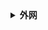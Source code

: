<details class="lake-collapse"><summary id="u15dca582"><strong><span class="ne-text">外网</span></strong></summary><p id="uffa1fc1d" class="ne-p" style="margin: 0; padding: 0; min-height: 24px"><span class="ne-text">Gmail		</span><a href="https://mail.google.com/" data-href="https://mail.google.com/" target="_blank" class="ne-link"><span class="ne-text">https://mail.google.com/</span></a></p><p id="u3a988043" class="ne-p" style="margin: 0; padding: 0; min-height: 24px"><span class="ne-text">Twitter		</span><a href="https://x.com/home" data-href="https://x.com/home" target="_blank" class="ne-link"><span class="ne-text">https://x.com/home</span></a></p><p id="u5010dec7" class="ne-p" style="margin: 0; padding: 0; min-height: 24px"><span class="ne-text">Telegram		</span><a href="https://web.telegram.org/a/" data-href="https://web.telegram.org/a/" target="_blank" class="ne-link"><span class="ne-text">https://web.telegram.org/a/</span></a></p><p id="u18d85351" class="ne-p" style="margin: 0; padding: 0; min-height: 24px"><span class="ne-text">YouTube		</span><a href="https://www.youtube.com" data-href="https://www.youtube.com" target="_blank" class="ne-link"><span class="ne-text">https://www.youtube.com</span></a></p><p id="u8661beb7" class="ne-p" style="margin: 0; padding: 0; min-height: 24px"><span class="ne-text"></span></p><p id="ub1dff7c0" class="ne-p" style="margin: 0; padding: 0; min-height: 24px"><span class="ne-text">身份大全		</span><a href="https://shenfendaquan.com/" data-href="https://shenfendaquan.com/" target="_blank" class="ne-link"><span class="ne-text">https://shenfendaquan.com/</span></a></p><p id="u1f7edb65" class="ne-p" style="margin: 0; padding: 0; min-height: 24px"><span class="ne-text">美国地址		</span><a href="https://www.meiguodizhi.com/" data-href="https://www.meiguodizhi.com/" target="_blank" class="ne-link"><span class="ne-text">https://www.meiguodizhi.com/</span></a></p><p id="u2e37860b" class="ne-p" style="margin: 0; padding: 0; min-height: 24px"><span class="ne-text">优选IP		</span><a href="https://stock.hostmonit.com/CloudFlareYes" data-href="https://stock.hostmonit.com/CloudFlareYes" target="_blank" class="ne-link"><span class="ne-text">https://stock.hostmonit.com/</span></a></p><p id="ue1e0a49e" class="ne-p" style="margin: 0; padding: 0; min-height: 24px"><span class="ne-text">订阅转换		</span><a href="https://sub.ops.ci/" data-href="https://sub.ops.ci/" target="_blank" class="ne-link"><span class="ne-text">https://sub.ops.ci/</span></a></p><p id="u180ca6ed" class="ne-p" style="margin: 0; padding: 0; min-height: 24px"><span class="ne-text">节点转换		</span><a href="https://v2rayse.com/node-convert/" data-href="https://v2rayse.com/node-convert/" target="_blank" class="ne-link"><span class="ne-text">https://v2rayse.com/</span></a></p><p id="ua683bb13" class="ne-p" style="margin: 0; padding: 0; min-height: 24px"><span class="ne-text">机场推荐		</span><a href="https://ygpy.net/" data-href="https://ygpy.net/" target="_blank" class="ne-link"><span class="ne-text">https://ygpy.net/</span></a></p><p id="ucf048b36" class="ne-p" style="margin: 0; padding: 0; min-height: 24px"><span class="ne-text">IP检测		</span><a href="https://ip125.com/" data-href="https://ip125.com/" target="_blank" class="ne-link"><span class="ne-text">https://ip125.com/</span></a></p><p id="u9bbd8357" class="ne-p" style="margin: 0; padding: 0; min-height: 24px"><span class="ne-text">IP指纹		</span><a href="https://whoer.net/" data-href="https://whoer.net/" target="_blank" class="ne-link"><span class="ne-text">https://whoer.net/</span></a></p><p id="u020601c1" class="ne-p" style="margin: 0; padding: 0; min-height: 24px"><span class="ne-text">测速			</span><a href="https://speed.cloudflare.com/" data-href="https://speed.cloudflare.com/" target="_blank" class="ne-link"><span class="ne-text">https://speed.cloudflare.com/</span></a></p><p id="ua549594a" class="ne-p" style="margin: 0; padding: 0; min-height: 24px"><span class="ne-text"></span></p><p id="u0a586578" class="ne-p" style="margin: 0; padding: 0; min-height: 24px"><strong><span class="ne-text">接码</span></strong></p><p id="ueb0c5928" class="ne-p" style="margin: 0; padding: 0; min-height: 24px"><a href="https://freephonenum.com" data-href="https://freephonenum.com" target="_blank" class="ne-link"><span class="ne-text">https://freephonenum.com</span></a></p><p id="uec33755e" class="ne-p" style="margin: 0; padding: 0; min-height: 24px"><a href="https://quackr.io" data-href="https://quackr.io" target="_blank" class="ne-link"><span class="ne-text">https://quackr.io</span></a></p><p id="uceac28aa" class="ne-p" style="margin: 0; padding: 0; min-height: 24px"><a href="https://smstome.com" data-href="https://smstome.com" target="_blank" class="ne-link"><span class="ne-text">https://smstome.com</span></a></p><p id="udb8fe5c6" class="ne-p" style="margin: 0; padding: 0; min-height: 24px"><a href="https://receive-smss.com" data-href="https://receive-smss.com" target="_blank" class="ne-link"><span class="ne-text">https://receive-smss.com</span></a></p><p id="ub02e4b3d" class="ne-p" style="margin: 0; padding: 0; min-height: 24px"><a href="https://temporary-phone-number.com" data-href="https://temporary-phone-number.com" target="_blank" class="ne-link"><span class="ne-text">https://temporary-phone-number.com</span></a></p><p id="u6ea3e10b" class="ne-p" style="margin: 0; padding: 0; min-height: 24px"><a href="https://temp-number.com" data-href="https://temp-number.com" target="_blank" class="ne-link"><span class="ne-text">https://temp-number.com</span></a></p><p id="u60b3d71d" class="ne-p" style="margin: 0; padding: 0; min-height: 24px"><a href="https://mytempsms.com" data-href="https://mytempsms.com" target="_blank" class="ne-link"><span class="ne-text">https://mytempsms.com</span></a></p><p id="u3594e95e" class="ne-p" style="margin: 0; padding: 0; min-height: 24px"><a href="https://receive-sms-free.cc" data-href="https://receive-sms-free.cc" target="_blank" class="ne-link"><span class="ne-text">https://receive-sms-free.cc</span></a></p><p id="u9d2e75ff" class="ne-p" style="margin: 0; padding: 0; min-height: 24px"><strong>

<details class="lake-collapse"><summary id="u0c2b075a"><strong><span class="ne-text">编程</span></strong></summary><p id="ue5823628" class="ne-p" style="margin: 0; padding: 0; min-height: 24px"><span class="ne-text">阿里云		</span><a href="https://www.aliyun.com/" data-href="https://www.aliyun.com/" target="_blank" class="ne-link"><span class="ne-text">https://www.aliyun.com/</span></a></p><p id="u063e98aa" class="ne-p" style="margin: 0; padding: 0; min-height: 24px"><span class="ne-text">Maven		</span><a href="https://mvnrepository.com/" data-href="https://mvnrepository.com/" target="_blank" class="ne-link"><span class="ne-text">https://mvnrepository.com/</span></a></p><p id="ufa1dd990" class="ne-p" style="margin: 0; padding: 0; min-height: 24px"><span class="ne-text">微软学习		</span><a href="https://learn.microsoft.com/zh-cn/" data-href="https://learn.microsoft.com/zh-cn/" target="_blank" class="ne-link"><span class="ne-text">https://learn.microsoft.com/</span></a></p><p id="u7773fc6c" class="ne-p" style="margin: 0; padding: 0; min-height: 24px"><span class="ne-text">菜鸟教程		</span><a href="https://www.runoob.com/" data-href="https://www.runoob.com/" target="_blank" class="ne-link"><span class="ne-text">https://www.runoob.com/</span></a></p><p id="u2845fa31" class="ne-p" style="margin: 0; padding: 0; min-height: 24px"><span class="ne-text">W3School	</span><a href="https://www.w3school.com.cn/" data-href="https://www.w3school.com.cn/" target="_blank" class="ne-link"><span class="ne-text">https://www.w3school.com.cn/</span></a></p><p id="uf9d717b3" class="ne-p" style="margin: 0; padding: 0; min-height: 24px"><span class="ne-text">前端			</span><a href="https://uilibhub.com/zh" data-href="https://uilibhub.com/zh" target="_blank" class="ne-link"><span class="ne-text">https://uilibhub.com/zh</span></a></p><p id="ud1faf6fb" class="ne-p" style="margin: 0; padding: 0; min-height: 24px"><span class="ne-text">正则			</span><a href="https://jex.im/regulex/#!flags=&amp;re=%5E(a%7Cb)*%3F%24" data-href="https://jex.im/regulex/#!flags=&amp;re=%5E(a%7Cb)*%3F%24" target="_blank" class="ne-link"><span class="ne-text">https://jex.im/regulex/</span></a></p><p id="u87a48cee" class="ne-p" style="margin: 0; padding: 0; min-height: 24px"><span class="ne-text">ES6教程		</span><a href="https://es6.ruanyifeng.com/#docs/proposals" data-href="https://es6.ruanyifeng.com/#docs/proposals" target="_blank" class="ne-link"><span class="ne-text">https://es6.ruanyifeng.com/</span></a></p><p id="u895a9b20" class="ne-p" style="margin: 0; padding: 0; min-height: 24px"><span class="ne-text">ElementUI	</span><a href="https://element.eleme.cn/#/zh-CN/" data-href="https://element.eleme.cn/#/zh-CN/" target="_blank" class="ne-link"><span class="ne-text">https://element.eleme.cn/</span></a></p><p id="ubed6b108" class="ne-p" style="margin: 0; padding: 0; min-height: 24px"><span class="ne-text">LayUI		</span><a href="https://layui.dev/docs/2/index.html" data-href="https://layui.dev/docs/2/index.html" target="_blank" class="ne-link"><span class="ne-text">https://layui.dev/</span></a></p><p id="u8baa80fd" class="ne-p" style="margin: 0; padding: 0; min-height: 24px"><span class="ne-text">Java			</span><a href="https://docs.oracle.com/en/java/javase/11/docs/api/index.html" data-href="https://docs.oracle.com/en/java/javase/11/docs/api/index.html" target="_blank" class="ne-link"><span class="ne-text">https://docs.oracle.com/</span></a></p><p id="u7ebb09f3" class="ne-p" style="margin: 0; padding: 0; min-height: 24px"><span class="ne-text">开源中国		</span><a href="https://www.oschina.net/project" data-href="https://www.oschina.net/project" target="_blank" class="ne-link"><span class="ne-text">https://www.oschina.net/</span></a></p><p id="u3a5f46e2" class="ne-p" style="margin: 0; padding: 0; min-height: 24px"><span class="ne-text">博客园		</span><a href="https://www.cnblogs.com/" data-href="https://www.cnblogs.com/" target="_blank" class="ne-link"><span class="ne-text">https://www.cnblogs.com/</span></a></p><p id="u5fe084f8" class="ne-p" style="margin: 0; padding: 0; min-height: 24px"><span class="ne-text">Gitee		</span><a href="https://gitee.com/" data-href="https://gitee.com/" target="_blank" class="ne-link"><span class="ne-text">https://gitee.com/</span></a></p><p id="u305c5e87" class="ne-p" style="margin: 0; padding: 0; min-height: 24px"><span class="ne-text">GitHub		</span><a href="https://github.com/" data-href="https://github.com/" target="_blank" class="ne-link"><span class="ne-text">https://github.com/</span></a></p><p id="u79afc3de" class="ne-p" style="margin: 0; padding: 0; min-height: 24px"><span class="ne-text">Replit		</span><a href="https://replit.com/~" data-href="https://replit.com/~" target="_blank" class="ne-link"><span class="ne-text">https://replit.com/</span></a></p><p id="u9d4fa4f9" class="ne-p" style="margin: 0; padding: 0; min-height: 24px"><span class="ne-text">API			</span><a href="https://api.vvhan.com/" data-href="https://api.vvhan.com/" target="_blank" class="ne-link"><span class="ne-text">https://api.vvhan.com/</span></a></p><p id="u803edc2f" class="ne-p" style="margin: 0; padding: 0; min-height: 24px"><span class="ne-text">Cloudflare	</span><a href="https://dash.cloudflare.com/" data-href="https://dash.cloudflare.com/" target="_blank" class="ne-link"><span class="ne-text">https://dash.cloudflare.com/</span></a></p><p id="u45d0c97f" class="ne-p" style="margin: 0; padding: 0; min-height: 24px"><span class="ne-text">Cloudns		</span><a href="https://www.cloudns.net/" data-href="https://www.cloudns.net/" target="_blank" class="ne-link"><span class="ne-text">https://www.cloudns.net/</span></a></p><p id="u0d1de415" class="ne-p" style="margin: 0; padding: 0; min-height: 24px"><span class="ne-text">Infinityfree	</span><a href="https://dash.infinityfree.com/" data-href="https://dash.infinityfree.com/" target="_blank" class="ne-link"><span class="ne-text">https://dash.infinityfree.com/</span></a></p><p id="u0d7a300a" class="ne-p" style="margin: 0; padding: 0; min-height: 24px"><span class="ne-text">Dynv6		</span><a href="https://dynv6.com/" data-href="https://dynv6.com/" target="_blank" class="ne-link"><span class="ne-text">https://dynv6.com/</span></a></p><p id="ucd14b83d" class="ne-p" style="margin: 0; padding: 0; min-height: 24px"><span class="ne-text">SSL证书		</span><a href="https://cao.la/" data-href="https://cao.la/" target="_blank" class="ne-link"><span class="ne-text">https://cao.la/</span></a></p></details>

<details class="lake-collapse"><summary id="u1e894a43"><strong><span class="ne-text">设计</span></strong></summary><p id="u7713ef63" class="ne-p" style="margin: 0; padding: 0; min-height: 24px"><span class="ne-text">配色		</span><a href="https://www.toptal.com/designers/colourcode" data-href="https://www.toptal.com/designers/colourcode" target="_blank" class="ne-link"><span class="ne-text">https://www.toptal.com/</span></a></p><p id="ubb7772d9" class="ne-p" style="margin: 0; padding: 0; min-height: 24px"><span class="ne-text">配色		</span><a href="https://mycolor.space/" data-href="https://mycolor.space/" target="_blank" class="ne-link"><span class="ne-text">https://mycolor.space/</span></a></p><p id="ufc6639e3" class="ne-p" style="margin: 0; padding: 0; min-height: 24px"><span class="ne-text">配色		</span><a href="https://www.toolnb.com/tools/color.html?t=5" data-href="https://www.toolnb.com/tools/color.html?t=5" target="_blank" class="ne-link"><span class="ne-text">https://www.toolnb.com/</span></a></p><p id="ub723b27f" class="ne-p" style="margin: 0; padding: 0; min-height: 24px"><span class="ne-text">配色		</span><a href="https://uigradients.com/" data-href="https://uigradients.com/" target="_blank" class="ne-link"><span class="ne-text">https://uigradients.com/</span></a></p><p id="ubbc01253" class="ne-p" style="margin: 0; padding: 0; min-height: 24px"><span class="ne-text">字体		</span><a href="https://www.maoken.com/freefonts" data-href="https://www.maoken.com/freefonts" target="_blank" class="ne-link"><span class="ne-text">https://www.maoken.com/</span></a></p><p id="u16c76127" class="ne-p" style="margin: 0; padding: 0; min-height: 24px"><span class="ne-text">字体		</span><a href="https://wangchujiang.com/free-font/" data-href="https://wangchujiang.com/free-font/" target="_blank" class="ne-link"><span class="ne-text">https://wangchujiang.com/free-font/</span></a></p><p id="u5d890dfa" class="ne-p" style="margin: 0; padding: 0; min-height: 24px"><span class="ne-text">可画		</span><a href="https://www.canva.cn/" data-href="https://www.canva.cn/" target="_blank" class="ne-link"><span class="ne-text">https://www.canva.cn/</span></a></p><p id="u17048ebc" class="ne-p" style="margin: 0; padding: 0; min-height: 24px"><span class="ne-text">矢量图	</span><a href="https://www.iconfont.cn/" data-href="https://www.iconfont.cn/" target="_blank" class="ne-link"><span class="ne-text">https://www.iconfont.cn/</span></a></p><p id="ub9b813ee" class="ne-p" style="margin: 0; padding: 0; min-height: 24px"><span class="ne-text">Logo	</span><a href="https://www.designevo.com/logo-maker/" data-href="https://www.designevo.com/logo-maker/" target="_blank" class="ne-link"><span class="ne-text">https://www.designevo.com/</span></a></p><p id="u266514d2" class="ne-p" style="margin: 0; padding: 0; min-height: 24px"><span class="ne-text">图标		</span><a href="https://www.mingcute.com/" data-href="https://www.mingcute.com/" target="_blank" class="ne-link"><span class="ne-text">https://www.mingcute.com/</span></a></p></details>

<details class="lake-collapse"><summary id="u4fbbcb95"><strong><span class="ne-text">素材</span></strong></summary><p id="u386f26eb" class="ne-p" style="margin: 0; padding: 0; min-height: 24px"><span class="ne-text">爱给网		</span><a href="https://www.aigei.com/" data-href="https://www.aigei.com/" target="_blank" class="ne-link"><span class="ne-text">https://www.aigei.com/</span></a></p><p id="ue66aea54" class="ne-p" style="margin: 0; padding: 0; min-height: 24px"><span class="ne-text">找台词		</span><a href="https://zhaotaici.cn/" data-href="https://zhaotaici.cn/" target="_blank" class="ne-link"><span class="ne-text">https://zhaotaici.cn/</span></a></p><p id="ue26c1bd1" class="ne-p" style="margin: 0; padding: 0; min-height: 24px"><span class="ne-text">AE素材		</span><a href="https://www.lookae.com/" data-href="https://www.lookae.com/" target="_blank" class="ne-link"><span class="ne-text">https://www.lookae.com/</span></a></p><p id="u236d4160" class="ne-p" style="margin: 0; padding: 0; min-height: 24px"><span class="ne-text">优品PPT		</span><a href="https://www.ypppt.com/" data-href="https://www.ypppt.com/" target="_blank" class="ne-link"><span class="ne-text">https://www.ypppt.com/</span></a></p><p id="u5cda4472" class="ne-p" style="margin: 0; padding: 0; min-height: 24px"><span class="ne-text">Excel公式		</span><a href="https://www.lanrenexcel.com/" data-href="https://www.lanrenexcel.com/" target="_blank" class="ne-link"><span class="ne-text">https://www.lanrenexcel.com/</span></a></p><p id="uf5b8a5fb" class="ne-p" style="margin: 0; padding: 0; min-height: 24px"><span class="ne-text">文案营销		</span><a href="https://socialbeta.com/" data-href="https://socialbeta.com/" target="_blank" class="ne-link"><span class="ne-text">https://socialbeta.com/</span></a></p><p id="u3d183741" class="ne-p" style="margin: 0; padding: 0; min-height: 24px"><span class="ne-text">论文阅读		</span><a href="https://readpaper.com/new" data-href="https://readpaper.com/new" target="_blank" class="ne-link"><span class="ne-text">https://readpaper.com/</span></a></p><p id="uc791ca04" class="ne-p" style="margin: 0; padding: 0; min-height: 24px"><span class="ne-text">范文先生		</span><a href="https://www.fwsir.com/" data-href="https://www.fwsir.com/" target="_blank" class="ne-link"><span class="ne-text">https://www.fwsir.com/</span></a></p><p id="udb4b9f40" class="ne-p" style="margin: 0; padding: 0; min-height: 24px"><span class="ne-text">过期杂志		</span><a href="https://www.fx361.com/" data-href="https://www.fx361.com/" target="_blank" class="ne-link"><span class="ne-text">https://www.fx361.com/</span></a></p><p id="u221e74d9" class="ne-p" style="margin: 0; padding: 0; min-height: 24px"><span class="ne-text">数英网		</span><a href="https://www.digitaling.com/" data-href="https://www.digitaling.com/" target="_blank" class="ne-link"><span class="ne-text">https://www.digitaling.com/</span></a></p><p id="uec8ae21f" class="ne-p" style="margin: 0; padding: 0; min-height: 24px"><span class="ne-text">梅花网		</span><a href="http://www.meihua.info/" data-href="http://www.meihua.info/" target="_blank" class="ne-link"><span class="ne-text">http://www.meihua.info/</span></a></p><p id="u348364a1" class="ne-p" style="margin: 0; padding: 0; min-height: 24px"><span class="ne-text">前瞻网		</span><a href="https://www.qianzhan.com/analyst/" data-href="https://www.qianzhan.com/analyst/" target="_blank" class="ne-link"><span class="ne-text">https://www.qianzhan.com/</span></a></p><p id="u640654ba" class="ne-p" style="margin: 0; padding: 0; min-height: 24px"><span class="ne-text">艾瑞咨询		</span><a href="https://www.iresearch.com.cn/" data-href="https://www.iresearch.com.cn/" target="_blank" class="ne-link"><span class="ne-text">https://www.iresearch.com.cn/</span></a></p><p id="u9e3d1b5b" class="ne-p" style="margin: 0; padding: 0; min-height: 24px"><span class="ne-text">比达网		</span><a href="http://www.bigdata-research.cn/" data-href="http://www.bigdata-research.cn/" target="_blank" class="ne-link"><span class="ne-text">http://www.bigdata-research.cn/</span></a></p><p id="u80f0957b" class="ne-p" style="margin: 0; padding: 0; min-height: 24px"><span class="ne-text">音效网		</span><a href="https://www.yisell.com/" data-href="https://www.yisell.com/" target="_blank" class="ne-link"><span class="ne-text">https://www.yisell.com/</span></a></p><p id="u68d3b229" class="ne-p" style="margin: 0; padding: 0; min-height: 24px"><span class="ne-text">即能创新		</span><a href="https://runwise.co/" data-href="https://runwise.co/" target="_blank" class="ne-link"><span class="ne-text">https://runwise.co/</span></a></p><p id="u7de0aec0" class="ne-p" style="margin: 0; padding: 0; min-height: 24px"><span class="ne-text">发现报告		</span><a href="https://www.fxbaogao.com/" data-href="https://www.fxbaogao.com/" target="_blank" class="ne-link"><span class="ne-text">https://www.fxbaogao.com/</span></a></p><p id="u0f8cf8e5" class="ne-p" style="margin: 0; padding: 0; min-height: 24px"><span class="ne-text">Z-lib电子书	</span><a href="https://zh.go-to-library.sk/#useful_link_tab" data-href="https://zh.go-to-library.sk/#useful_link_tab" target="_blank" class="ne-link"><span class="ne-text">https://zh.go-to-library.sk/</span></a></p><p id="u148ed9cf" class="ne-p" style="margin: 0; padding: 0; min-height: 24px"><span class="ne-text">电脑壁纸		</span><a href="https://tool.liumingye.cn/wallpaper/?" data-href="https://tool.liumingye.cn/wallpaper/?" target="_blank" class="ne-link"><span class="ne-text">https://tool.liumingye.cn/wallpaper/</span></a></p><p id="ua9a6e6c8" class="ne-p" style="margin: 0; padding: 0; min-height: 24px"><span class="ne-text">极简壁纸		</span><a href="https://bz.zzzmh.cn/index" data-href="https://bz.zzzmh.cn/index" target="_blank" class="ne-link"><span class="ne-text">https://bz.zzzmh.cn/index</span></a></p><p id="u05b2ecb7" class="ne-p" style="margin: 0; padding: 0; min-height: 24px"><span class="ne-text">壁纸汇		</span><a href="https://www.bizhihui.com/" data-href="https://www.bizhihui.com/" target="_blank" class="ne-link"><span class="ne-text">https://www.bizhihui.com/</span></a></p><p id="ucc99e292" class="ne-p" style="margin: 0; padding: 0; min-height: 24px"><span class="ne-text">拾光壁纸		</span><a href="https://snake.timeline.ink/random" data-href="https://snake.timeline.ink/random" target="_blank" class="ne-link"><span class="ne-text">https://snake.timeline.ink/random</span></a></p></details>

<details class="lake-collapse"><summary id="u496ca12c"><strong><span class="ne-text">政府</span></strong></summary><p id="u53c45742" class="ne-p" style="margin: 0; padding: 0; min-height: 24px"><span class="ne-text">中国政府网	</span><a href="https://www.gov.cn/" data-href="https://www.gov.cn/" target="_blank" class="ne-link"><span class="ne-text">https://www.gov.cn/</span></a></p><p id="u9449a88e" class="ne-p" style="margin: 0; padding: 0; min-height: 24px"><span class="ne-text">国家规章库	</span><a href="https://www.gov.cn/zhengce/xxgk/gjgzk/index.htm?searchWord=" data-href="https://www.gov.cn/zhengce/xxgk/gjgzk/index.htm?searchWord=" target="_blank" class="ne-link"><span class="ne-text">https://www.gov.cn/</span></a></p><p id="udebe7d48" class="ne-p" style="margin: 0; padding: 0; min-height: 24px"><span class="ne-text">中国の国情	</span><a href="https://www.gov.cn/guoqing/" data-href="https://www.gov.cn/guoqing/" target="_blank" class="ne-link"><span class="ne-text">https://www.gov.cn/</span></a></p><p id="u669e88b0" class="ne-p" style="margin: 0; padding: 0; min-height: 24px"><span class="ne-text">国务院公报	</span><a href="https://www.gov.cn/gongbao" data-href="https://www.gov.cn/gongbao" target="_blank" class="ne-link"><span class="ne-text">https://www.gov.cn/</span></a></p><p id="u9f37ba2f" class="ne-p" style="margin: 0; padding: 0; min-height: 24px"><span class="ne-text">行政法规库	</span><a href="http://www.gov.cn/zhengce/xzfgk/" data-href="http://www.gov.cn/zhengce/xzfgk/" target="_blank" class="ne-link"><span class="ne-text">http://www.gov.cn/</span></a></p><p id="ua2c33c9c" class="ne-p" style="margin: 0; padding: 0; min-height: 24px"><span class="ne-text">政务信息公开	</span><a href="https://www.gov.cn/zhengce/xxgk/" data-href="https://www.gov.cn/zhengce/xxgk/" target="_blank" class="ne-link"><span class="ne-text">https://www.gov.cn/</span></a></p><p id="ue62bdaf7" class="ne-p" style="margin: 0; padding: 0; min-height: 24px"><span class="ne-text">中国发改委	</span><a href="https://www.ndrc.gov.cn/" data-href="https://www.ndrc.gov.cn/" target="_blank" class="ne-link"><span class="ne-text">https://www.ndrc.gov.cn/</span></a></p><p id="u2b6b0d25" class="ne-p" style="margin: 0; padding: 0; min-height: 24px"><span class="ne-text">中共纪检委	</span><a href="https://www.ccdi.gov.cn/" data-href="https://www.ccdi.gov.cn/" target="_blank" class="ne-link"><span class="ne-text">https://www.ccdi.gov.cn/</span></a></p><p id="ue6acad3e" class="ne-p" style="margin: 0; padding: 0; min-height: 24px"><span class="ne-text">湖南政务网	</span><a href="http://zwfw-new.hunan.gov.cn/" data-href="http://zwfw-new.hunan.gov.cn/" target="_blank" class="ne-link"><span class="ne-text">http://zwfw-new.hunan.gov.cn/</span></a></p><p id="ud0f7905f" class="ne-p" style="margin: 0; padding: 0; min-height: 24px"><span class="ne-text">湖南教育网	</span><a href="http://fuwu.hnedu.cn/" data-href="http://fuwu.hnedu.cn/" target="_blank" class="ne-link"><span class="ne-text">http://fuwu.hnedu.cn/</span></a></p><p id="ub3b43fce" class="ne-p" style="margin: 0; padding: 0; min-height: 24px"><span class="ne-text">国家统计局	</span><a href="https://www.stats.gov.cn/" data-href="https://www.stats.gov.cn/" target="_blank" class="ne-link"><span class="ne-text">https://www.stats.gov.cn/</span></a></p><p id="u101ddc0a" class="ne-p" style="margin: 0; padding: 0; min-height: 24px"><span class="ne-text">中国统计年鉴	</span><a href="https://www.stats.gov.cn/sj/ndsj/" data-href="https://www.stats.gov.cn/sj/ndsj/" target="_blank" class="ne-link"><span class="ne-text">https://www.stats.gov.cn/</span></a></p><p id="ud1f24298" class="ne-p" style="margin: 0; padding: 0; min-height: 24px"><span class="ne-text">国家数据网	</span><a href="https://data.stats.gov.cn/" data-href="https://data.stats.gov.cn/" target="_blank" class="ne-link"><span class="ne-text">https://data.stats.gov.cn/</span></a></p><p id="ucef45d18" class="ne-p" style="margin: 0; padding: 0; min-height: 24px"><span class="ne-text">社科哲学网	</span><a href="https://www.ncpssd.org/" data-href="https://www.ncpssd.org/" target="_blank" class="ne-link"><span class="ne-text">https://www.ncpssd.org/</span></a></p><p id="u640c0a1f" class="ne-p" style="margin: 0; padding: 0; min-height: 24px"><span class="ne-text">裁判文书网	</span><a href="https://wenshu.court.gov.cn/" data-href="https://wenshu.court.gov.cn/" target="_blank" class="ne-link"><span class="ne-text">https://wenshu.court.gov.cn/</span></a></p><p id="ue2c56644" class="ne-p" style="margin: 0; padding: 0; min-height: 24px"><span class="ne-text">法律法规库	</span><a href="https://flk.npc.gov.cn/" data-href="https://flk.npc.gov.cn/" target="_blank" class="ne-link"><span class="ne-text">https://flk.npc.gov.cn/</span></a></p><p id="u394dfae1" class="ne-p" style="margin: 0; padding: 0; min-height: 24px"><span class="ne-text">中国高新院	</span><a href="http://www.achie.org/" data-href="http://www.achie.org/" target="_blank" class="ne-link"><span class="ne-text">http://www.achie.org/</span></a></p><p id="ue3dd45cb" class="ne-p" style="margin: 0; padding: 0; min-height: 24px"><span class="ne-text">国家标准网	</span><a href="https://std.samr.gov.cn/" data-href="https://std.samr.gov.cn/" target="_blank" class="ne-link"><span class="ne-text">https://std.samr.gov.cn/</span></a></p><p id="u66c91cb8" class="ne-p" style="margin: 0; padding: 0; min-height: 24px"><span class="ne-text">中国医药网	</span><a href="https://www.dayi.org.cn/" data-href="https://www.dayi.org.cn/" target="_blank" class="ne-link"><span class="ne-text">https://www.dayi.org.cn/</span></a></p><p id="u231c5801" class="ne-p" style="margin: 0; padding: 0; min-height: 24px"><span class="ne-text">红黑人口库	</span><a href="https://www.hongheiku.com/" data-href="https://www.hongheiku.com/" target="_blank" class="ne-link"><span class="ne-text">https://www.hongheiku.com/</span></a></p><p id="ufc160c17" class="ne-p" style="margin: 0; padding: 0; min-height: 24px"><span class="ne-text">行政区划图	</span><a href="http://xzqh.mca.gov.cn/" data-href="http://xzqh.mca.gov.cn/" target="_blank" class="ne-link"><span class="ne-text">http://xzqh.mca.gov.cn/</span></a></p></details>

<details class="lake-collapse"><summary id="ue6f53c6c"><strong><span class="ne-text">网盘</span></strong></summary><p id="ubfccef13" class="ne-p" style="margin: 0; padding: 0; min-height: 24px"><span class="ne-text">阿里云盘		</span><a href="https://www.alipan.com/" data-href="https://www.alipan.com/" target="_blank" class="ne-link"><span class="ne-text">https://www.alipan.com/</span></a></p><p id="ud36aa2bb" class="ne-p" style="margin: 0; padding: 0; min-height: 24px"><span class="ne-text">夸克网盘		</span><a href="https://pan.quark.cn/" data-href="https://pan.quark.cn/" target="_blank" class="ne-link"><span class="ne-text">https://pan.quark.cn/</span></a></p><p id="u4b92fb2c" class="ne-p" style="margin: 0; padding: 0; min-height: 24px"><span class="ne-text">百度网盘		</span><a href="https://pan.baidu.com/" data-href="https://pan.baidu.com/" target="_blank" class="ne-link"><span class="ne-text">https://pan.baidu.com/</span></a></p><p id="u144f13e1" class="ne-p" style="margin: 0; padding: 0; min-height: 24px"><span class="ne-text">123盘		</span><a href="https://www.123pan.com/" data-href="https://www.123pan.com/" target="_blank" class="ne-link"><span class="ne-text">https://www.123pan.com/</span></a></p><p id="u0ed15728" class="ne-p" style="margin: 0; padding: 0; min-height: 24px"><span class="ne-text">蓝奏云盘		</span><a href="https://up.woozooo.com/mydisk.php/" data-href="https://up.woozooo.com/mydisk.php/" target="_blank" class="ne-link"><span class="ne-text">https://up.woozooo.com/mydisk.php/</span></a></p><p id="u251bfa6c" class="ne-p" style="margin: 0; padding: 0; min-height: 24px"><span class="ne-text">金山文档		</span><a href="https://www.kdocs.cn/" data-href="https://www.kdocs.cn/" target="_blank" class="ne-link"><span class="ne-text">https://www.kdocs.cn/</span></a></p><p id="u71281874" class="ne-p" style="margin: 0; padding: 0; min-height: 24px"><span class="ne-text">腾讯文档		</span><a href="https://docs.qq.com/" data-href="https://docs.qq.com/" target="_blank" class="ne-link"><span class="ne-text">https://docs.qq.com/</span></a></p><p id="u6261420e" class="ne-p" style="margin: 0; padding: 0; min-height: 24px"><span class="ne-text">钉钉文档		</span><a href="https://docs.dingtalk.com/" data-href="https://docs.dingtalk.com/" target="_blank" class="ne-link"><span class="ne-text">https://docs.dingtalk.com/</span></a></p><p id="ued29367d" class="ne-p" style="margin: 0; padding: 0; min-height: 24px"><span class="ne-text">OneNote		</span><a href="https://www.onenote.com/" data-href="https://www.onenote.com/" target="_blank" class="ne-link"><span class="ne-text">https://www.onenote.com/</span></a><span class="ne-text"></span></p></details>

<details class="lake-collapse"><summary id="uf74f0c87"><strong><span class="ne-text">导航</span></strong></summary><p id="ude83b6d4" class="ne-p" style="margin: 0; padding: 0; min-height: 24px"><span class="ne-text">综合		</span><a href="https://www.fre321.com/" data-href="https://www.fre321.com/" target="_blank" class="ne-link"><span class="ne-text">https://www.fre321.com/</span></a></p><p id="u510e19e9" class="ne-p" style="margin: 0; padding: 0; min-height: 24px"><span class="ne-text">出海		</span><a href="https://ccbaohe.com/" data-href="https://ccbaohe.com/" target="_blank" class="ne-link"><span class="ne-text">https://ccbaohe.com/</span></a></p><p id="u929d85d7" class="ne-p" style="margin: 0; padding: 0; min-height: 24px"><span class="ne-text">宝藏		</span><a href="https://baozangdh.com/" data-href="https://baozangdh.com/" target="_blank" class="ne-link"><span class="ne-text">https://baozangdh.com/</span></a></p><p id="ueffd7259" class="ne-p" style="margin: 0; padding: 0; min-height: 24px"><span class="ne-text">数据		</span><a href="http://hao.199it.com/" data-href="http://hao.199it.com/" target="_blank" class="ne-link"><span class="ne-text">http://hao.199it.com/</span></a></p><p id="u29f659fb" class="ne-p" style="margin: 0; padding: 0; min-height: 24px"><span class="ne-text">搜图		</span><a href="https://www.91sotu.com/" data-href="https://www.91sotu.com/" target="_blank" class="ne-link"><span class="ne-text">https://www.91sotu.com/</span></a></p><p id="ueac3405b" class="ne-p" style="margin: 0; padding: 0; min-height: 24px"><span class="ne-text">学术		</span><a href="https://www.sssam.com/" data-href="https://www.sssam.com/" target="_blank" class="ne-link"><span class="ne-text">https://www.sssam.com/</span></a></p><p id="uc65c8e1a" class="ne-p" style="margin: 0; padding: 0; min-height: 24px"><span class="ne-text">小众		</span><a href="https://www.xiaozhongjishu.com/" data-href="https://www.xiaozhongjishu.com/" target="_blank" class="ne-link"><span class="ne-text">https://www.xiaozhongjishu.com/</span></a></p></details>

<details class="lake-collapse"><summary id="u0e19fb5f"><strong><span class="ne-text">在线</span></strong></summary><p id="u21a8387d" class="ne-p" style="margin: 0; padding: 0; min-height: 24px"><span class="ne-text">语雀文档		</span><a href="https://www.yuque.com/" data-href="https://www.yuque.com/" target="_blank" class="ne-link"><span class="ne-text">https://www.yuque.com/</span></a></p><p id="uc27bc61f" class="ne-p" style="margin: 0; padding: 0; min-height: 24px"><span class="ne-text">思维导图		</span><a href="https://www.processon.com/" data-href="https://www.processon.com/" target="_blank" class="ne-link"><span class="ne-text">https://www.processon.com/</span></a></p><p id="u8830a729" class="ne-p" style="margin: 0; padding: 0; min-height: 24px"><span class="ne-text">文件传输		</span><a href="https://www.wenshushu.cn/" data-href="https://www.wenshushu.cn/" target="_blank" class="ne-link"><span class="ne-text">https://www.wenshushu.cn/</span></a></p><p id="u59c51d4d" class="ne-p" style="margin: 0; padding: 0; min-height: 24px"><span class="ne-text">草料二维码		</span><a href="https://cli.im/" data-href="https://cli.im/" target="_blank" class="ne-link"><span class="ne-text">https://cli.im/</span></a></p><p id="ua78c1b10" class="ne-p" style="margin: 0; padding: 0; min-height: 24px"><span class="ne-text">文件转换		</span><a href="https://convertio.co/zh/" data-href="https://convertio.co/zh/" target="_blank" class="ne-link"><span class="ne-text">https://convertio.co/zh/</span></a></p><p id="ubc28d69d" class="ne-p" style="margin: 0; padding: 0; min-height: 24px"><span class="ne-text">文件中转		</span><a href="https://4275.com/" data-href="https://4275.com/" target="_blank" class="ne-link"><span class="ne-text">https://4275.com/</span></a></p><p id="u42bdd519" class="ne-p" style="margin: 0; padding: 0; min-height: 24px"><span class="ne-text">文本转语音		</span><a href="https://tts.femoon.top/cn" data-href="https://tts.femoon.top/cn" target="_blank" class="ne-link"><span class="ne-text">https://tts.femoon.top/cn</span></a></p><p id="ub09e5d94" class="ne-p" style="margin: 0; padding: 0; min-height: 24px"><span class="ne-text">免费图床		</span><a href="https://111666.best/" data-href="https://111666.best/" target="_blank" class="ne-link"><span class="ne-text">https://111666.best/</span></a></p><p id="ufa3f93d8" class="ne-p" style="margin: 0; padding: 0; min-height: 24px"><span class="ne-text">综合工具		</span><a href="https://www.toolnb.com/" data-href="https://www.toolnb.com/" target="_blank" class="ne-link"><span class="ne-text">https://www.toolnb.com/</span></a></p><p id="uc906439e" class="ne-p" style="margin: 0; padding: 0; min-height: 24px"><span class="ne-text">视频下载		</span><a href="https://vtool.pro/" data-href="https://vtool.pro/" target="_blank" class="ne-link"><span class="ne-text">https://vtool.pro/</span></a></p><p id="ue1677080" class="ne-p" style="margin: 0; padding: 0; min-height: 24px"><span class="ne-text">视频下载		</span><a href="https://cobalt.tools/" data-href="https://cobalt.tools/" target="_blank" class="ne-link"><span class="ne-text">https://cobalt.tools/</span></a></p><p id="u586637ee" class="ne-p" style="margin: 0; padding: 0; min-height: 24px"><span class="ne-text">短链生成		</span><a href="https://www.shorturl.at/" data-href="https://www.shorturl.at/" target="_blank" class="ne-link"><span class="ne-text">https://www.shorturl.at/</span></a></p><p id="ue968494e" class="ne-p" style="margin: 0; padding: 0; min-height: 24px"><span class="ne-text">临时邮箱		</span><a href="https://inboxes.com/" data-href="https://inboxes.com/" target="_blank" class="ne-link"><span class="ne-text">https://inboxes.com/</span></a></p><p id="u40e67c6e" class="ne-p" style="margin: 0; padding: 0; min-height: 24px"><span class="ne-text">在线音乐		</span><a href="https://tool.liumingye.cn/music/#/" data-href="https://tool.liumingye.cn/music/#/" target="_blank" class="ne-link"><span class="ne-text">https://tool.liumingye.cn/music/</span></a></p><p id="u689739da" class="ne-p" style="margin: 0; padding: 0; min-height: 24px"><span class="ne-text">童年游戏		</span><a href="https://www.yikm.net/" data-href="https://www.yikm.net/" target="_blank" class="ne-link"><span class="ne-text">https://www.yikm.net/</span></a></p><p id="u2a2b5ef4" class="ne-p" style="margin: 0; padding: 0; min-height: 24px"><span class="ne-text">图文排版		</span><a href="https://www.5ce.com/" data-href="https://www.5ce.com/" target="_blank" class="ne-link"><span class="ne-text">https://www.5ce.com/</span></a></p><p id="u77e3b3cf" class="ne-p" style="margin: 0; padding: 0; min-height: 24px"><span class="ne-text">在线OCR		</span><a href="https://catocr.com/#/" data-href="https://catocr.com/#/" target="_blank" class="ne-link"><span class="ne-text">https://catocr.com/</span></a></p><p id="u517114d3" class="ne-p" style="margin: 0; padding: 0; min-height: 24px"><span class="ne-text">SEO查询		</span><a href="https://seo.chinaz.com/" data-href="https://seo.chinaz.com/" target="_blank" class="ne-link"><span class="ne-text">https://seo.chinaz.com/</span></a></p><p id="u148b0a59" class="ne-p" style="margin: 0; padding: 0; min-height: 24px"><span class="ne-text">熊猫字幕		</span><a href="https://www.pdsub.com/create" data-href="https://www.pdsub.com/create" target="_blank" class="ne-link"><span class="ne-text">https://www.pdsub.com/</span></a></p><p id="uf74daba3" class="ne-p" style="margin: 0; padding: 0; min-height: 24px"><span class="ne-text">提词器		</span><a href="https://flowprompter.app/" data-href="https://flowprompter.app/" target="_blank" class="ne-link"><span class="ne-text">https://flowprompter.app/</span></a></p><p id="ua8652802" class="ne-p" style="margin: 0; padding: 0; min-height: 24px"><span class="ne-text">Latex公式		</span><a href="https://www.latexlive.com/" data-href="https://www.latexlive.com/" target="_blank" class="ne-link"><span class="ne-text">https://www.latexlive.com/</span></a></p><p id="u5c0b1ab3" class="ne-p" style="margin: 0; padding: 0; min-height: 24px"><span class="ne-text">公式识别		</span><a href="https://simpletex.net/ai/latex_ocr" data-href="https://simpletex.net/ai/latex_ocr" target="_blank" class="ne-link"><span class="ne-text">https://simpletex.net/</span></a></p><p id="u8b8dfed4" class="ne-p" style="margin: 0; padding: 0; min-height: 24px"><span class="ne-text">文本转存		</span><a href="https://igdux.top/" data-href="https://igdux.top/" target="_blank" class="ne-link"><span class="ne-text">https://igdux.top/</span></a></p><p id="u2df46357" class="ne-p" style="margin: 0; padding: 0; min-height: 24px"><span class="ne-text">网络剪贴板		</span><a href="https://ykjtb.com/" data-href="https://ykjtb.com/" target="_blank" class="ne-link"><span class="ne-text">https://ykjtb.com/</span></a></p><p id="uf36e2b3d" class="ne-p" style="margin: 0; padding: 0; min-height: 24px"><span class="ne-text">RSS订阅		</span><a href="https://www.qireader.com/subscriptions" data-href="https://www.qireader.com/subscriptions" target="_blank" class="ne-link"><span class="ne-text">https://www.qireader.com/</span></a></p><p id="u04b83fdc" class="ne-p" style="margin: 0; padding: 0; min-height: 24px"><span class="ne-text">热搜榜单		</span><a href="https://rebang.today/following" data-href="https://rebang.today/following" target="_blank" class="ne-link"><span class="ne-text">https://rebang.today/</span></a></p><p id="u09415ff1" class="ne-p" style="margin: 0; padding: 0; min-height: 24px"><span class="ne-text">电子印章		</span><a href="https://xxss0903.github.io/drawstamputils/" data-href="https://xxss0903.github.io/drawstamputils/" target="_blank" class="ne-link"><span class="ne-text">https://xxss0903.github.io/</span></a></p><p id="uacb17fd5" class="ne-p" style="margin: 0; padding: 0; min-height: 24px"><span class="ne-text">听播客		</span><a href="https://podtail.com/podcast/" data-href="https://podtail.com/podcast/" target="_blank" class="ne-link"><span class="ne-text">https://podtail.com/podcast/</span></a></p></details>

<details class="lake-collapse"><summary id="u121616d7"><strong><span class="ne-text">其它</span></strong></summary><p id="u1566eda9" class="ne-p" style="margin: 0; padding: 0; min-height: 24px"><span class="ne-text">学信网		</span><a href="https://www.chsi.com.cn/" data-href="https://www.chsi.com.cn/" target="_blank" class="ne-link"><span class="ne-text">https://www.chsi.com.cn/</span></a><span class="ne-text"></span></p><p id="u4bfd47a2" class="ne-p" style="margin: 0; padding: 0; min-height: 24px"><span class="ne-text">教资网		</span><a href="https://sso1.jszg.edu.cn/sso/login.html?business=1" data-href="https://sso1.jszg.edu.cn/sso/login.html?business=1" target="_blank" class="ne-link"><span class="ne-text">https://sso1.jszg.edu.cn/</span></a><span class="ne-text">	</span></p><p id="u43fc2f3a" class="ne-p" style="margin: 0; padding: 0; min-height: 24px">  <span class="ne-text">http://rsks.onlydwy.com/</span></a><span class="ne-text"></span></p><p id="u0e1cb070" class="ne-p" style="margin: 0; padding: 0; min-height: 24px"><span class="ne-text">黑猫投诉		</span><a href="https://tousu.sina.com.cn/" data-href="https://tousu.sina.com.cn/" target="_blank" class="ne-link"><span class="ne-text">https://tousu.sina.com.cn/</span></a></p><p id="u51d2b35f" class="ne-p" style="margin: 0; padding: 0; min-height: 24px"><span class="ne-text">广东企业登记	</span><a href="https://amr.gd.gov.cn/qcdzhdj/index.jsp" data-href="https://amr.gd.gov.cn/qcdzhdj/index.jsp" target="_blank" class="ne-link"><span class="ne-text">https://amr.gd.gov.cn/qcdzhdj/</span></a></p><p id="ud4b0e158" class="ne-p" style="margin: 0; padding: 0; min-height: 24px"><span class="ne-text">湖南企业登记	</span><a href="https://hnscjgj.amr.hunan.gov.cn/" data-href="https://hnscjgj.amr.hunan.gov.cn/" target="_blank" class="ne-link"><span class="ne-text">https://hnscjgj.amr.hunan.gov.cn/</span></a></p><p id="u78faac8c" class="ne-p" style="margin: 0; padding: 0; min-height: 24px"><span class="ne-text">电视直播软件	</span><a href="https://www.iptvkk.com/livetv/" data-href="https://www.iptvkk.com/livetv/" target="_blank" class="ne-link"><span class="ne-text">https://www.iptvkk.com/livetv/</span></a></p><p id="uc16c1045" class="ne-p" style="margin: 0; padding: 0; min-height: 24px"><span class="ne-text">冥想音乐		</span><a href="https://freemind.fit/" data-href="https://freemind.fit/" target="_blank" class="ne-link"><span class="ne-text">https://freemind.fit/</span></a></p><p id="ueeeae934" class="ne-p" style="margin: 0; padding: 0; min-height: 24px"><span class="ne-text">小刀娱乐网	</span><a href="https://www.x6g.com/" data-href="https://www.x6g.com/" target="_blank" class="ne-link"><span class="ne-text">https://www.x6g.com/</span></a></p><p id="u125f9c3f" class="ne-p" style="margin: 0; padding: 0; min-height: 24px"><span class="ne-text">气候地图		</span><a href="https://zoom.earth/maps/precipitation/#view=47.606,-122.359,6z/model=icon" data-href="https://zoom.earth/maps/precipitation/#view=47.606,-122.359,6z/model=icon" target="_blank" class="ne-link"><span class="ne-text">https://zoom.earth/maps/</span></a></p><p id="u7a67d086" class="ne-p" style="margin: 0; padding: 0; min-height: 24px"><span class="ne-text">网页聚合		</span><a href="https://www.link3.cc/" data-href="https://www.link3.cc/" target="_blank" class="ne-link"><span class="ne-text">https://www.link3.cc/</span></a><span class="ne-text">sublime</span></p><p id="u890cf715" class="ne-p" style="margin: 0; padding: 0; min-height: 24px"><span class="ne-text">电子印章		</span><a href="https://vtool.pro/seal/index.html" data-href="https://vtool.pro/seal/index.html" target="_blank" class="ne-link"><span class="ne-text">https://vtool.pro/seal/index.html</span></a></p><p id="u1ff5f5b1" class="ne-p" style="margin: 0; padding: 0; min-height: 24px"><span class="ne-text">小麦公考		</span><a href="https://www.xiaomaigongkao.com/" data-href="https://www.xiaomaigongkao.com/" target="_blank" class="ne-link"><span class="ne-text">https://www.xiaomaigongkao.com/</span></a></p><p id="uf2fddfdd" class="ne-p" style="margin: 0; padding: 0; min-height: 24px"><span class="ne-text">学宝教育		</span><a href="https://www.chinagwy.org/" data-href="https://www.chinagwy.org/" target="_blank" class="ne-link"><span class="ne-text">https://www.chinagwy.org/</span></a></p><p id="uf8fe5b74" class="ne-p" style="margin: 0; padding: 0; min-height: 24px"><span class="ne-text">中学常识		</span><a href="http://www.1010jiajiao.com/" data-href="http://www.1010jiajiao.com/" target="_blank" class="ne-link"><span class="ne-text">http://www.1010jiajiao.com/</span></a></p><p id="uad4a8efa" class="ne-p" style="margin: 0; padding: 0; min-height: 24px"><span class="ne-text">中华典藏书	</span><a href="https://www.zhonghuadiancang.com/" data-href="https://www.zhonghuadiancang.com/" target="_blank" class="ne-link"><span class="ne-text">https://www.zhonghuadiancang.com/</span></a></p><p id="u2b46663f" class="ne-p" style="margin: 0; padding: 0; min-height: 24px"><span class="ne-text">IPTV直播源	</span><a href="http://tonkiang.us/?" data-href="http://tonkiang.us/?" target="_blank" class="ne-link"><span class="ne-text">http://tonkiang.us/</span></a></p><p id="ub5d273b7" class="ne-p" style="margin: 0; padding: 0; min-height: 24px"><span class="ne-text">体育直播		</span><a href="http://www.jrs23.com/" data-href="http://www.jrs23.com/" target="_blank" class="ne-link"><span class="ne-text">http://www.jrs23.com/</span></a></p></details>

